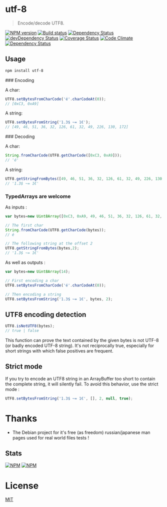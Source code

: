 [//]: # ( )
[//]: # (This file is automatically generated by a `metapak`)
[//]: # (module. Do not change it  except between the)
[//]: # (`content:start/end` flags, your changes would)
[//]: # (be overridden.)
[//]: # ( )
# utf-8
> Encode/decode UTF8.

[![NPM version](https://badge.fury.io/js/utf-8.svg)](https://npmjs.org/package/utf-8)
[![Build status](https://secure.travis-ci.org/nfroidure/utf-8.svg)](https://travis-ci.org/nfroidure/utf-8)
[![Dependency Status](https://david-dm.org/nfroidure/utf-8.svg)](https://david-dm.org/nfroidure/utf-8)
[![devDependency Status](https://david-dm.org/nfroidure/utf-8/dev-status.svg)](https://david-dm.org/nfroidure/utf-8#info=devDependencies)
[![Coverage Status](https://coveralls.io/repos/nfroidure/utf-8/badge.svg?branch=master)](https://coveralls.io/r/nfroidure/utf-8?branch=master)
[![Code Climate](https://codeclimate.com/github/nfroidure/utf-8.svg)](https://codeclimate.com/github/nfroidure/utf-8)
[![Dependency Status](https://dependencyci.com/github/nfroidure/utf-8/badge)](https://dependencyci.com/github/nfroidure/utf-8)


[//]: # (::contents:start)


## Usage

```sh
npm install utf-8
```

### Encoding

A char:
```js
UTF8.setBytesFromCharCode('é'.charCodeAt(0));
// [0xC3, 0xA9]
```

A string:
```js
UTF8.setBytesFromString('1.3$ ~= 1€');
// [49, 46, 51, 36, 32, 126, 61, 32, 49, 226, 130, 172]
```

### Decoding

A char:

```js
String.fromCharCode(UTF8.getCharCode([0xC3, 0xA9]));
// 'é'
```

A string:
```js
UTF8.getStringFromBytes([49, 46, 51, 36, 32, 126, 61, 32, 49, 226, 130, 172]);
// '1.3$ ~= 1€'
```

### TypedArrays are welcome

As inputs :
```js
var bytes=new Uint8Array([0xC3, 0xA9, 49, 46, 51, 36, 32, 126, 61, 32, 49, 226, 130, 172]);

// The first char
String.fromCharCode(UTF8.getCharCode(bytes));
// é

// The following string at the offset 2
UTF8.getStringFromBytes(bytes,2);
// '1.3$ ~= 1€'
```
As well as outputs :
```js
var bytes=new Uint8Array(14);

// First encoding a char
UTF8.setBytesFromCharCode('é'.charCodeAt(0));

// Then encoding a string
UTF8.setBytesFromString('1.3$ ~= 1€', bytes, 2);
```

## UTF8 encoding detection
```js
UTF8.isNotUTF8(bytes);
// true | false
```
This function can prove the text contained by the given bytes is not UTF-8
 (or badly encoded UTF-8 string). It's not reciprocally true, especially for
 short strings with which false positives are frequent.

## Strict mode
If you try to encode an UTF8 string in an ArrayBuffer too short to contain the
 complete string, it will silently fail. To avoid this behavior, use the strict
 mode :

```js
UTF8.setBytesFromString('1.3$ ~= 1€', [], 2, null, true);
```

# Thanks
- The Debian project for it's free (as freedom) russian/japanese man pages
 used for real world files tests !

## Stats
[![NPM](https://nodei.co/npm/utf-8.svg?downloads=true&stars=true)](https://nodei.co/npm/utf-8/)
[![NPM](https://nodei.co/npm-dl/utf-8.svg)](https://nodei.co/npm/utf-8/)


[//]: # (::contents:end)

# License
[MIT](https://github.com/nfroidure/utf-8/blob/master/LICENSE)
